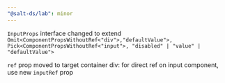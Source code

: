 ```yaml
---
"@salt-ds/lab": minor
---
```


`InputProps` interface changed to extend `Omit<ComponentPropsWithoutRef<"div">,"defaultValue">, Pick<ComponentPropsWithoutRef<"input">, "disabled" | "value" | "defaultValue">`

`ref` prop moved to target container div: for direct ref on input component, use new `inputRef` prop

